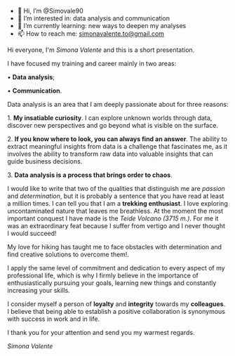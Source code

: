 - 👋 Hi, I’m @Simovale90
- 👀 I’m interested in: data analysis and communication
- 🌱 I’m currently learning: new ways to deepen my analyses
- 📫 How to reach me: simonavalente.to@gmail.com

<p>Hi everyone,
I'm <i>Simona Valente</i> and this is a short presentation.</p>

<p>I have focused my training and career mainly in two areas:
<p>• <b>Data analysis</b>;</p>
<p>• <b>Communication</b>.</p>

<p>Data analysis is an area that I am deeply passionate about for three reasons:
<p>1. <b>My insatiable curiosity</b>. I can explore unknown worlds through data, discover new perspectives and go beyond what is visible on the surface.</p>
<p>2. <b>If you know where to look, you can always find an answer</b>. The ability to extract meaningful insights from data is a challenge that fascinates me, as it involves the ability to transform raw data into valuable insights that can guide business decisions.</p>
<p>3. <b>Data analysis is a process that brings order to chaos</b>.</p>

<p>I would like to write that two of the qualities that distinguish me are <i>passion</i> and <i>determination</i>, but it is probably a sentence that you have read at least a million times. 
I can tell you that I am a <b>trekking enthusiast</b>. I love exploring uncontaminated nature that leaves me breathless. At the moment the most important conquest I have made is the <i>Teide Volcano (3715 m.)</i>. For me it was an extraordinary feat because I suffer from vertigo and I never thought I would succeed!</p>

<p>My love for hiking has taught me to face obstacles with determination and find creative solutions to overcome them!.</p>

<p>I apply the same level of commitment and dedication to every aspect of my professional life, which is why I firmly believe in the importance of enthusiastically pursuing your goals, learning new things and constantly increasing your skills.</p>

<p>I consider myself a person of <b>loyalty</b> and <b>integrity</b> towards my <b>colleagues</b>. I believe that being able to establish a positive collaboration is synonymous with success in work and in life.<p>

<p>I thank you for your attention and send you my warmest regards.</p>
<i>Simona Valente</i>
